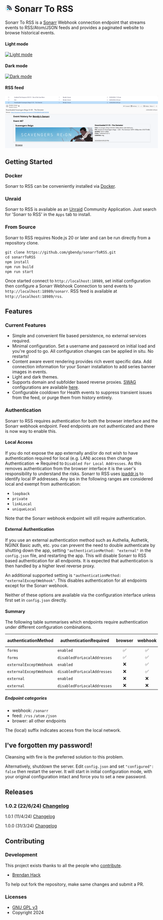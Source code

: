 # <img width="24px" src="./img/sonarrToRSS.png" alt="Sonarr To RSS"></img> Sonarr To RSS

Sonarr To RSS is a [Sonarr](https://sonarr.tv/ "Sonarr") Webhook connection endpoint that streams
events to RSS/Atom/JSON feeds and provides a paginated website to browse historical events.

#### Light mode
[![Light
mode](img/lightMode.png)](https://raw.githubusercontent.com/gbendy/sonarrToRSS/main/img/lightMode.png)

#### Dark mode
[![Dark
mode](img/darkMode.png)](https://raw.githubusercontent.com/gbendy/sonarrToRSS/main/img/darkMode.png)

#### RSS feed
[![RSS feed](img/feed.png)](https://raw.githubusercontent.com/gbendy/sonarrToRSS/main/img/feed.png)

## Getting Started

### Docker

Sonarr to RSS can be conveniently installed via [Docker](https://hub.docker.com/r/gbendy/sonarrtorss
"Docker").

### Unraid

Sonarr to RSS is available as an [Unraid](https://unraid.net "Unraid") Community Application. Just
search for 'Sonarr to RSS' in the `Apps` tab to install.

### From Source

Sonarr to RSS requires Node.js 20 or later and can be run directly from a repository clone.

```
git clone https://github.com/gbendy/sonarrToRSS.git
cd sonarrToRSS
npm install
npm run build
npm run start
```

Once started connect to `http://localhost:18989`, set initial configuration then configure a Sonarr
Webhook Connection to send events to `http://localhost:18989/sonarr`. RSS feed is available at
`http://localhost:18989/rss`.

## Features

### Current Features

- Simple and convenient file based persistence, no external services required.
- Minimal configuration. Set a username and password on initial load and you're good to go. All
  configuration changes can be applied in situ. No restarts!
- Content aware event rendering provides rich event specific data. Add connection information for
  your Sonarr installation to add series banner images in events.
- Light and dark themes.
- Supports domain and subfolder based reverse proxies.
  [SWAG](https://docs.linuxserver.io/general/swag "SWAG") configurations are available [here](swag
  "Swag configuration files").
- Configurable cooldown for Health events to suppress transient issues from the feed, or purge them
  from history entirely.

### Authentication

Sonarr to RSS requires authentication for both the browser interface and the Sonarr webhook
endpoint. Feed endpoints are not authenticated and there is now way to enable this.

#### Local Access

If you do not expose the app externally and/or do not wish to have authentication required for local
(e.g. LAN) access then change Authentication => Required to `Disabled For Local Addresses`. As this
removes authentication from the browser interface it is the user's responsibility to understand the
risks. Sonarr to RSS uses [ipaddr.js](https://www.npmjs.com/package/ipaddr.js) to identify local IP
addresses. Any ips in the following ranges are considered local and exempt from authentication:

- `loopback`
- `private`
- `linkLocal`
- `uniqueLocal`

Note that the Sonarr webhook endpoint will still require authentication.

#### External Authentication

If you use an external authentication method such as Authelia, Authetik, NGINX Basic auth, etc. you
can prevent the need to double authenticate by shutting down the app, setting
`"authenticationMethod: "external"` in the `config.json` file, and restarting the app. This will
disable Sonarr to RSS based authentication for all endpoints. It is expected that authentication is
then handled by a higher level reverse proxy.

An additional supported setting is `"authenticationMethod: "externalExceptWebhook"`. This disables
authentication for all endpoints except for the Sonarr webhook.

Neither of these options are available via the configuration interface unless first set in
`config.json` directly.

#### Summary

The following table summarises which endpoints require authentication under different configuration
combinations.

| authenticationMethod | authenticationRequired | browser | webhook | feed | browser (local) | webhook (local) | feed (local) |
| --- | --- | :---: | :---: | :---: | :---: | :---: | :---: |
| `forms` | `enabled` | ✅ | ✅ | ❌ | ✅ | ✅ | ❌
| `forms` | `disabledForLocalAddresses` | ✅ | ✅ | ❌ | ❌ | ✅ | ❌ |
| `externalExceptWebhook` | `enabled` | ❌ | ✅ | ❌ | ❌ | ✅ | ❌ |
| `externalExceptWebhook` | `disabledForLocalAddresses` | ❌ | ✅ | ❌ | ❌ | ✅ | ❌ |
| `external` | `enabled` | ❌ | ❌ | ❌ | ❌ | ❌ | ❌ |
| `external` | `disabledForLocalAddresses` | ❌ | ❌ | ❌ | ❌ | ❌ | ❌ |

##### Endpoint categories

- webhook: `/sonarr`
- feed: `/rss` `/atom` `/json`
- brower: all other endpoints

The (local) suffix indicates access from the local network.

## I've forgotten my password!

Cleansing with fire is the preferred solution to this problem.

Alternatively, shutdown the server. Edit `config.json` and set `"configured": false` then restart
the server. It will start in initial configuration mode, with your original configuration intact and
force you to set a new password.

## Releases

### 1.0.2 (22/6/24) [Changelog](CHANGELOG.md)

1.0.1 (11/4/24)
[Changelog](https://github.com/gbendy/sonarrToRSS/blob/b89592ffed29850fa7e08fe7d6ec087d3c48ccfa/CHANGELOG.md)

1.0.0 (31/3/24)
[Changelog](https://github.com/gbendy/sonarrToRSS/blob/af5c46bddcfa012ac3ca8461905364f361d5b33a/CHANGELOG.md)

## Contributing

### Development

This project exists thanks to all the people who
[contribute](https://github.com/gbendy/sonarrToRSS/graphs/contributors "Contributers").

- [Brendan Hack](https://github.com/gbendy "Brendan Hack")

To help out fork the repository, make same changes and submit a PR.

### Licenses

- [GNU GPL v3](http://www.gnu.org/licenses/gpl.html)
- Copyright 2024
